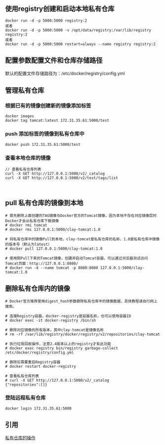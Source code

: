 ## 使用registry创建和启动本地私有仓库

```
docker run -d -p 5000:5000 registry:2
或者
docker run -d -p 5000:5000 -v /opt/data/registry:/var/lib/registry registry:2
或者
docker run -d -p 5000:5000 restart=always --name registry registry:2
```

## 配置参数配置文件和仓库存储路径

默认的配置文件存储路径为：/etc/docker/registry/config.yml

## 管理私有仓库

### 根据已有的镜像创建新的镜像添加标签
```
docker images
docker tag tomcat:latest 172.31.35.61:5000/test

```
### push 添加标签的镜像到私有仓库中

```
docker push 172.31.35.61:5000/test

```

### 查看本地仓库的镜像

```
// 查看私有仓库列表
curl -X GET http://127.0.0.1:5000/v2/_catalog
curl -X GET http://127.0.0.1:5000/v2/test/tags/list



```


## pull 私有仓库的镜像到本地

```
# 首先删除上面创建的TAG镜像与Docker官方的Tomcat镜像，因为本地不存在对应镜像层时Docker才会从私有仓库下载镜像
# docker rmi tomcat
# docker rmi 127.0.0.1:5000/clay-tomcat:1.0

# 将私有仓库中的镜像Pull到本地，clay-tomcat是私有仓库的名称，1.0是私有仓库中镜像的版本号（默认为latest）
# docker pull 127.0.0.1:5000/clay-tomcat:1.0

# 使用刚Pull下来的Tomcat镜像，创建并启动Tomcat容器，可以通过浏览器测试访问Tomcat页面：http://127.0.0.1:8080/
# docker run -d --name tomcat -p 8080:8080 127.0.0.1:5000/clay-tomcat:1.0

```


## 删除私有仓库内的镜像

```
# Docker官方推荐使用digest_hash参数删除私有仓库中的镜像数据，具体教程请自行网上搜索。

# 连接Registry容器，docker-registry是容器名称，也可以使用容器ID
# docker exec -it docker-registry /bin/sh

# 删除对应镜像的所有版本，其中clay-tomcat是镜像名称
# rm -rf /var/lib/registry/docker/registry/v2/repositories/clay-tomcat

# 执行垃圾回收操作，注意2.4版本以上的registry才有此功能
# docker exec registry bin/registry garbage-collect /etc/docker/registry/config.yml

# 删除后需要重启Registry容器
# docker restart docker-registry

# 查看私有仓库列表
# curl -X GET http://127.0.0.1:5000/v2/_catalog
{"repositories":[]}
```


### 登陆远程私有仓库

```
docker login 172.31.35.61:5000

```


## 引用

[私有仓库的操作](https://www.techgrow.cn/posts/c76f5f00.html)